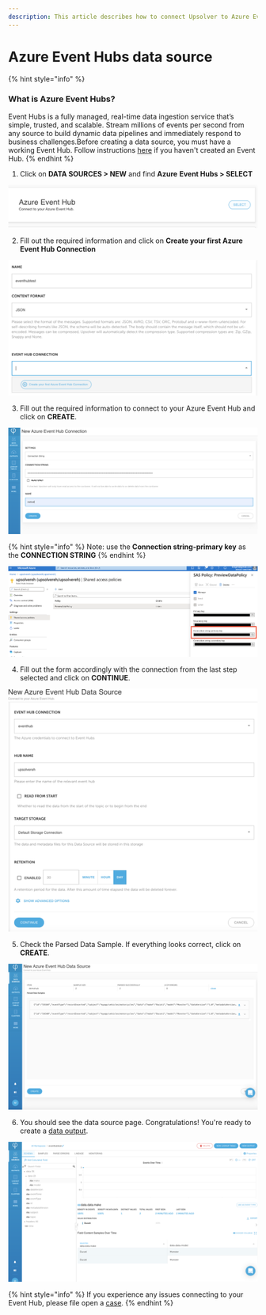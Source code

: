 ```yaml
---
description: This article describes how to connect Upsolver to Azure Event Hubs source.
---
```


# Azure Event Hubs data source

{% hint style="info" %}
### What is Azure Event Hubs?

Event Hubs is a fully managed, real-time data ingestion service that’s simple, trusted, and scalable. Stream millions of events per second from any source to build dynamic data pipelines and immediately respond to business challenges.Before creating a data source, you must have a working Event Hub. Follow instructions [here](https://docs.microsoft.com/en-us/azure/event-hubs/event-hubs-create) if you haven't created an Event Hub.
{% endhint %}



1. Click on **DATA SOURCES &gt; NEW** and find **Azure** **Event Hubs &gt; SELECT**

![](../../.gitbook/assets/image%20%281%29.png)

2. Fill out the required information and click on **Create your first Azure Event Hub Connection**

![](../../.gitbook/assets/image%20%2832%29.png)

3. Fill out the required information to connect to your Azure Event Hub and click on **CREATE**.

![](../../.gitbook/assets/image%20%2885%29.png)

{% hint style="info" %}
Note: use the **Connection string-primary key** as the **CONNECTION STRING**
{% endhint %}

![](../../.gitbook/assets/image%20%2839%29.png)

4. Fill out the form accordingly with the connection from the last step selected and click on **CONTINUE**.

![](../../.gitbook/assets/image%20%28131%29.png)

5. Check the Parsed Data Sample. If everything looks correct, click on **CREATE**.

![](../../.gitbook/assets/image%20%2829%29.png)

6. You should see the data source page. Congratulations! You're ready to create a [data output](../../data-outputs-and-data-transformation/data-outputs/).

![](../../.gitbook/assets/image%20%2833%29.png)

{% hint style="info" %}
If you experience any issues connecting to your Event Hub, please file open a [case](../../support/login-upsolver-support-portal.md). 
{% endhint %}



